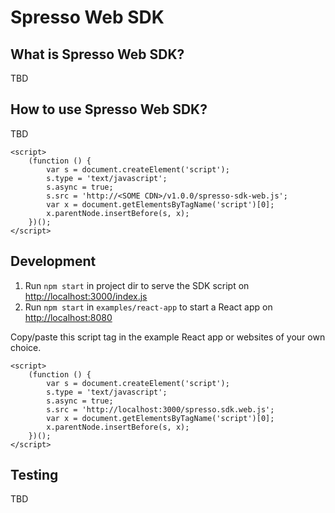 # Spresso Web SDK

## What is Spresso Web SDK?

TBD

## How to use Spresso Web SDK?

TBD
```
<script>
    (function () {
        var s = document.createElement('script');
        s.type = 'text/javascript';
        s.async = true;
        s.src = 'http://<SOME CDN>/v1.0.0/spresso-sdk-web.js';
        var x = document.getElementsByTagName('script')[0];
        x.parentNode.insertBefore(s, x);
    })();
</script>
```

## Development

1. Run `npm start` in project dir to serve the SDK script on [http://localhost:3000/index.js](http://localhost:3000/spresso.sdk.web.js)
2. Run `npm start` in `examples/react-app` to start a React app on [http://localhost:8080](http://localhost:8080)

Copy/paste this script tag in the example React app or websites of your own choice.

```
<script>
    (function () {
        var s = document.createElement('script');
        s.type = 'text/javascript';
        s.async = true;
        s.src = 'http://localhost:3000/spresso.sdk.web.js';
        var x = document.getElementsByTagName('script')[0];
        x.parentNode.insertBefore(s, x);
    })();
</script>
```

## Testing

TBD
